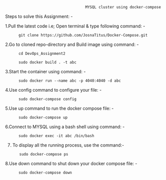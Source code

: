                                         MYSQL cluster using docker-compose
                                        
                                        
Steps to solve this Assignment: -

  1.Pull the latest code i.e; Open terminal & type following command: -

          git clone https://github.com/JosnaTitus/Docker-Compose.git
      
  2.Go to cloned repo-directory and Build image using command: -

          cd DevOps_Assignment2
      
          sudo docker build . -t abc

  3.Start the container using command: -

          sudo docker run --name abc -p 4040:4040 -d abc
      
  4.Use config command to configure your file: -
     
          sudo docker-compose config
       
  5.Use up command to run the docker compose file: -
        
          sudo docker-compose up

  6.Connect to MYSQL using a bash shell using command: -

          sudo docker exec -it abc /bin/bash
       
7. To display all the running process, use the command:-
     
          sudo docker-compose ps
       
  8.Use down command to shut down your docker compose file: -

          sudo docker-compose down

